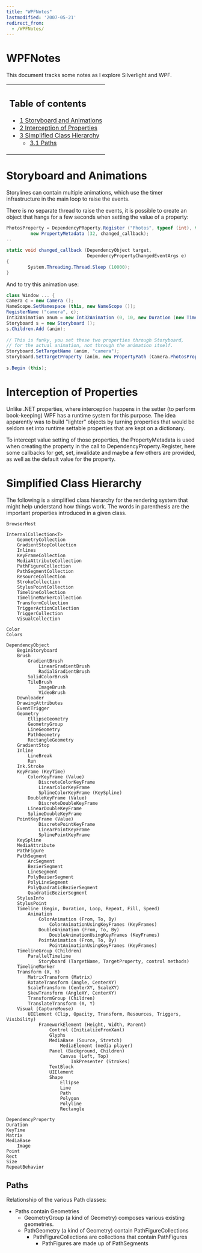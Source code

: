 ```yaml
---
title: "WPFNotes"
lastmodified: '2007-05-21'
redirect_from:
  - /WPFNotes/
---
```


WPFNotes
========

This document tracks some notes as I explore Silverlight and WPF.

<table>
<col width="100%" />
<tbody>
<tr class="odd">
<td align="left"><h2>Table of contents</h2>
<ul>
<li><a href="#storyboard-and-animations">1 Storyboard and Animations</a></li>
<li><a href="#interception-of-properties">2 Interception of Properties</a></li>
<li><a href="#simplified-class-hierarchy">3 Simplified Class Hierarchy</a>
<ul>
<li><a href="#paths">3.1 Paths</a></li>
</ul></li>
</ul></td>
</tr>
</tbody>
</table>

Storyboard and Animations
=========================

Storylines can contain multiple animations, which use the timer infrastructure in the main loop to raise the events.

There is no separate thread to raise the events, it is possible to create an object that hangs for a few seconds when setting the value of a property:

``` csharp
PhotosProperty = DependencyPRoperty.Register ("Photos", typeof (int), typeof(Camera),
         new PropertyMetadata (32, changed_callback);
..
 
static void changed_callback (DependencyObject target,
                              DependencyPropertyChangedEventArgs e)
{
        System.Threading.Thread.Sleep (10000);
}
```

And to try this animation use:

``` csharp
class Window ... {
Camera c = new Camera ();
NameScope.SetNamespace (this, new NameScope ());
RegisterName ("camera", c);
Int32Animation anum = new Int32Animation (0, 10, new Duration (new TimeSpan (0, 0, 40));
Storyboard s = new Storyboard ();
s.Children.Add (anim);
 
// This is funky, you set these two properties through Storyboard,
// for the actual animation, not through the animation itself.
Storyboard.SetTargetName (anim, "camera");
Storyboard.SetTargetProperty (anim, new PropertyPath (Camera.PhotosProperty));
 
s.Begin (this);
```

Interception of Properties
==========================

Unlike .NET properties, where interception happens in the setter (to perform book-keeping) WPF has a runtime system for this purpose. The idea apparently was to build "lighter" objects by turning properties that would be seldom set into runtime settable properties that are kept on a dictionary.

To intercept value setting of those properties, the PropertyMetadata is used when creating the property in the call to DependencyProperty.Register, here some callbacks for get, set, invalidate and maybe a few others are provided, as well as the default value for the property.

Simplified Class Hierarchy
==========================

The following is a simplified class hierarchy for the rendering system that might help understand how things work. The words in parenthesis are the important properties introduced in a given class.

    BrowserHost

    InternalCollection<T>
        GeometryCollection
        GradientStopCollection
        Inlines
        KeyFrameCollection
        MediaAttributeCollection
        PathFigureCollection
        PathSegmentCollection
        ResourceCollection
        StrokeCollection
        StylusPointCollection
        TimelineCollection
        TimelineMarkerCollection
        TransformCollection
        TriggerActionCollection
        TriggerCollection
        VisualCollection

    Color
    Colors

    DependencyObject
        BeginStoryboard
        Brush
            GradientBrush
                LinearGradientBrush
                RadialGradientBrush
            SolidColorBrush
            TileBrush
                ImageBrush
                VideoBrush
        Downloader
        DrawingAttributes
        EventTrigger
        Geometry
            EllipseGeometry
            GeometryGroup
            LineGeometry
            PathGeometry
            RectangleGeometry
        GradientStop
        Inline
            LineBreak
            Run
        Ink.Stroke
        KeyFrame (KeyTime)
            ColorKeyFrame (Value)
                DiscreteColorKeyFrame
                LinearColorKeyFrame
                SplineColorKeyFrame (KeySpline)
            DoubleKeyFrame (Value)
                DiscreteDoubleKeyFrame
            LinearDoubleKeyFrame
            SplineDoubleKeyFrame
        PointKeyFrame (Value)
                DiscretePointKeyFrame
                LinearPointKeyFrame
                SplinePointKeyFrame
        KeySpline
        MediaAttribute
        PathFigure
        PathSegment
            ArcSegment
            BezierSegment
            LineSegment
            PolyBezierSegment
            PolyLineSegment
            PolyQuadraticBezierSegment
            QuadraticBezierSegment
        StylusInfo
        StylusPoint
        Timeline (Begin, Duration, Loop, Repeat, Fill, Speed)
            Animation
                ColorAnimation (From, To, By)
                    ColorAnimationUsingKeyFrames (KeyFrames)
                DoubleAnimation (From, To, By)
                    DoubleAnimationUsingKeyFrames (KeyFrames)
                PointAnimation (From, To, By)
                    PointAnimationUsingKeyFrames (KeyFrames)
        TimelineGroup (Children)
            ParallelTimeline
                Storyboard (TargetName, TargetProperty, control methods)
        TimelineMarker
        Transform (X, Y)
            MatrixTransform (Matrix)
            RotateTransform (Angle, CenterXY)
            ScaleTransform (CenterXY, ScaleXY)
            SkewTransform (AngleXY, CenterXY)
            TransformGroup (Children)
            TranslateTransform (X, Y)
        Visual (CaptureMouse)
            UIElement (Clip, Opacity, Transform, Resources, Triggers, Visibility)
                FrameworkElement (Height, Width, Parent)
                    Control (InitializeFromXaml)
                    Glyphs
                    MediaBase (Source, Stretch)
                        MediaElement (media player)
                    Panel (Background, Children)
                        Canvas (Left, Top)
                            InkPresenter (Strokes)
                    TextBlock
                    UIElement
                    Shape
                        Ellipse
                        Line
                        Path
                        Polygon
                        Polyline
                        Rectangle

    DependencyProperty
    Duration
    KeyTime
    Matrix
    MediaBase
        Image
    Point
    Rect
    Size
    RepeatBehavior

Paths
-----

Relationship of the various Path classes:

-   Paths contain Geometries
    -   GeometryGroup (a kind of Geometry) composes various existing geometries.
    -   PathGeometry (a kind of Geometry) contain PathFigureCollections
        -   PathFigureCollections are collections that contain PathFigures
            -   PathFigures are made up of PathSegments

